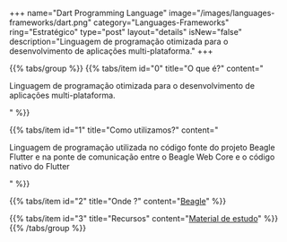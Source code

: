 +++
name="Dart Programming Language"
image="/images/languages-frameworks/dart.png"
category="Languages-Frameworks"
ring="Estratégico"
type="post"
layout="details"
isNew="false"
description="Linguagem de programação otimizada para o desenvolvimento de aplicações multi-plataforma."
+++

{{% tabs/group %}}
  {{% tabs/item id="0" title="O que é?" content="<p>Linguagem de programação otimizada para o desenvolvimento de aplicações multi-plataforma.</p>" %}}

  {{% tabs/item id="1" title="Como utilizamos?" content="<p>Linguagem de programação utilizada no código fonte do projeto Beagle Flutter e na ponte de comunicação entre o Beagle Web Core e o código nativo do Flutter</p>" %}}

  {{% tabs/item id="2" title="Onde ?" content="<a href='https://usebeagle.io/' target='_blank'>Beagle</a>" %}}

  {{% tabs/item id="3" title="Recursos" content="<a href='https://dart.dev/guides' target='_blank'>Material de estudo</a>" %}}
{{% /tabs/group %}}
